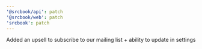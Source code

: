 ```yaml
---
'@srcbook/api': patch
'@srcbook/web': patch
'srcbook': patch
---
```


Added an upsell to subscribe to our mailing list + ability to update in settings
